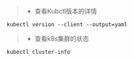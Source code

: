 > - 查看Kubctl版本的详情

```shell
kubectl version --client --output=yaml    
```



> - 查看k8s集群的状态

```shell
kubectl cluster-info 
```





